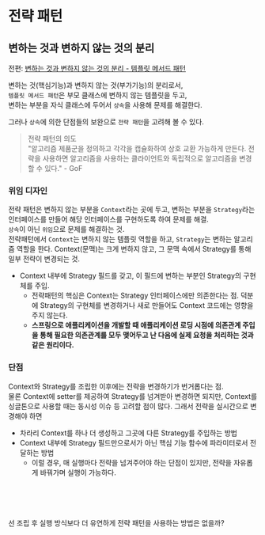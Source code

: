 # 전략 패턴

## 변하는 것과 변하지 않는 것의 분리
전편: [변하는 것과 변하지 않는 것의 분리 - 템플릿 메서드 패턴](./TemplateMethodPatern)   

변하는 것(핵심기능)과 변하지 않는 것(부가기능)의 분리로서,  
`템플릿 메서드 패턴`은 부모 클래스에 변하지 않는 템플릿을 두고,  
변하는 부분을 자식 클래스에 두어서 `상속`을 사용해 문제를 해결한다.

그러나 `상속`에 의한 단점들의 보완으로 `전략 패턴`을 고려해 볼 수 있다.
> 전략 패턴의 의도  
"알고리즘 제품군을 정의하고 각각을 캡슐화하여 상호 교환 가능하게 만든다. 전략을 사용하면 알고리즘을 사용하는 클라이언트와 독립적으로 알고리즘을 변경할 수 있다." - GoF

### 위임 디자인
전략 패턴은 변하지 않는 부분을 `Context`라는 곳에 두고, 변하는 부분을 `Strategy`라는 인터페이스를 만들어 해당 인터페이스를 구현하도록 하여 문제를 해결.    
`상속`이 아닌 `위임`으로 문제를 해결하는 것.    
전략패턴에서 `Context`는 변하지 않는 템플릿 역할을 하고, `Strategy`는 변하는 알고리즘 역할을 한다. Context(문맥)는 크게 변하지 않고, 그 문맥 속에서 Strategy를 통해 일부 전략이 변경되는 것. 
 
- Context 내부에 Strategy 필드를 갖고, 이 필드에 변하는 부분인 Strategy의 구현체를 주입. 
    - 전략패턴의 핵심은 Context는 Strategy 인터페이스에만 의존한다는 점. 덕분에 Strategy의 구현체를 변경하거나 새로 만들어도 Context 코드에는 영향을 주지 않는다.
    - **스프링으로 애플리케이션을 개발할 때 애플리케이션 로딩 시점에 의존관계 주입을 통해 필요한 의존관계를 모두 맺어두고 난 다음에 실제 요청을 처리하는 것과 같은 원리이다.**

### 단점
Context와 Strategy를 조립한 이후에는 전략을 변경하기가 번거롭다는 점.  
물론 Context에 setter를 제공하여 Strategy를 넘겨받아 변경하면 되지만, Context를 싱글톤으로 사용할 때는 동시성 이슈 등 고려할 점이 많다.
그래서 전략을 실시간으로 변경해야 하면  
- 차라리 Context를 하나 더 생성하고 그곳에 다른 Strategy를 주입하는 방법
- Context 내부에 Strategy 필드만으로서가 아닌 핵심 기능 함수에 파라미터로서 전달하는 방법
    - 이럴 경우, 매 실행마다 전략을 넘겨주어야 하는 단점이 있지만, 전략을 자유롭게 바꿔가며 실행이 가능하다.

</br>
</br>
</br>
</br>
선 조립 후 실행 방식보다 더 유연하게 전략 패턴을 사용하는 방법은 없을까?
